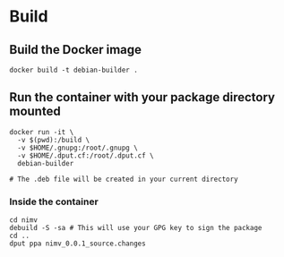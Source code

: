 # Build

## Build the Docker image

```shell
docker build -t debian-builder .
```

## Run the container with your package directory mounted

```shell
docker run -it \
  -v $(pwd):/build \
  -v $HOME/.gnupg:/root/.gnupg \
  -v $HOME/.dput.cf:/root/.dput.cf \
  debian-builder

# The .deb file will be created in your current directory
```

### Inside the container

```shell
cd nimv
debuild -S -sa # This will use your GPG key to sign the package
cd ..
dput ppa nimv_0.0.1_source.changes
```

